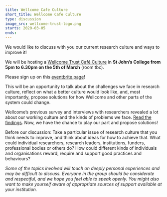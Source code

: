 ```yaml
---
title: Wellcome Cafe Culture
short_title: Wellcome Cafe Culture
type: discussion
image_src: wellcome-trust-logo.png
starts: 2020-03-05
ends:
---
```


We would like to discuss with you our current research culture and ways to improve it!

We will be hosting a [Wellcome Trust Café Culture](https://wellcome.ac.uk/what-we-do/our-work/research-culture/hosting-your-cafe-culture-discussion?utm_campaign=1681515_Caf%C3%A9%20Culture%20confirmation&utm_source=email&dm_i=2PXJ,101GR,7EFN5J,3SPIT,1) in **St John’s College from 5pm to 6.30pm on the 5th of March** (room tbc).

Please sign up on this [eventbrite page](https://www.eventbrite.com/e/wellcome-trust-cafe-culture-tickets-96672505065)!

This will be an opportunity to talk about the challenges we face in research culture, reflect on what a better culture would look like, and, most importantly, propose solutions for how Wellcome and other parts of the system could change.

Wellcome’s previous survey and interviews with researchers revealed a lot about our working culture and the kinds of problems we face.
[Read the findings](https://wellcome.ac.uk/reports/what-researchers-think-about-research-culture).
Now, we have the chance to play our part and propose solutions!

Before our discussion:
Take a particular issue of research culture that you think needs to improve, and think about ideas for how to achieve that. What could individual researchers, research leaders, institutions, funders, professional bodies or others do? How could  different kinds of individuals and organisations reward, require and support good practices and behaviours?

*Some of the topics involved will touch on deeply personal experiences and may be difficult to discuss. Everyone in the group should be considerate and respectful, and we hope you feel able to speak openly. You might also want to make yourself aware of appropriate sources of support available at your institution.*

